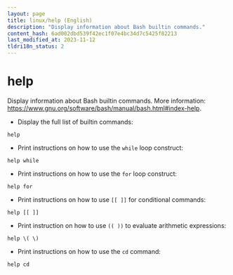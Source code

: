 ```yaml
---
layout: page
title: linux/help (English)
description: "Display information about Bash builtin commands."
content_hash: 6ad002dbd539f42ec1f07e4bc34d7c5425f82213
last_modified_at: 2023-11-12
tldri18n_status: 2
---
```

# help

Display information about Bash builtin commands.
More information: <https://www.gnu.org/software/bash/manual/bash.html#index-help>.

- Display the full list of builtin commands:

`help`

- Print instructions on how to use the `while` loop construct:

`help while`

- Print instructions on how to use the `for` loop construct:

`help for`

- Print instructions on how to use `[[ ]]` for conditional commands:

`help [[ ]]`

- Print instruction on how to use `(( ))` to evaluate arithmetic expressions:

`help \( \)`

- Print instructions on how to use the `cd` command:

`help cd`
